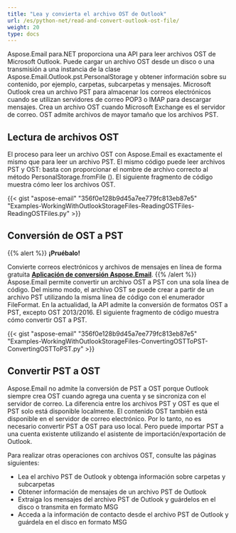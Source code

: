 ```yaml
---
title: "Lea y convierta el archivo OST de Outlook"
url: /es/python-net/read-and-convert-outlook-ost-file/
weight: 20
type: docs
---
```



Aspose.Email para.NET proporciona una API para leer archivos OST de Microsoft Outlook. Puede cargar un archivo OST desde un disco o una transmisión a una instancia de la clase Aspose.Email.Outlook.pst.PersonalStorage y obtener información sobre su contenido, por ejemplo, carpetas, subcarpetas y mensajes. Microsoft Outlook crea un archivo PST para almacenar los correos electrónicos cuando se utilizan servidores de correo POP3 o IMAP para descargar mensajes. Crea un archivo OST cuando Microsoft Exchange es el servidor de correo. OST admite archivos de mayor tamaño que los archivos PST.
## **Lectura de archivos OST**
El proceso para leer un archivo OST con Aspose.Email es exactamente el mismo que para leer un archivo PST. El mismo código puede leer archivos PST y OST: basta con proporcionar el nombre de archivo correcto al método PersonalStorage.fromFile (). El siguiente fragmento de código muestra cómo leer los archivos OST.



{{< gist "aspose-email" "356f0e128b9d45a7ee779fc813eb87e5" "Examples-WorkingWithOutlookStorageFiles-ReadingOSTFiles-ReadingOSTFiles.py" >}}
## **Conversión de OST a PST**
{{% alert %}}
**¡Pruébalo!**

Convierte correos electrónicos y archivos de mensajes en línea de forma gratuita [**Aplicación de conversión Aspose.Email**](https://products.aspose.app/email/es/Conversion).
{{% /alert %}}
Aspose.Email permite convertir un archivo OST a PST con una sola línea de código. Del mismo modo, el archivo OST se puede crear a partir de un archivo PST utilizando la misma línea de código con el enumerador FileFormat. En la actualidad, la API admite la conversión de formatos OST a PST, excepto OST 2013/2016. El siguiente fragmento de código muestra cómo convertir OST a PST.



{{< gist "aspose-email" "356f0e128b9d45a7ee779fc813eb87e5" "Examples-WorkingWithOutlookStorageFiles-ConvertingOSTToPST-ConvertingOSTToPST.py" >}}

## **Convertir PST a OST**

Aspose.Email no admite la conversión de PST a OST porque Outlook siempre crea OST cuando agrega una cuenta y se sincroniza con el servidor de correo. La diferencia entre los archivos PST y OST es que el PST solo está disponible localmente. El contenido OST también está disponible en el servidor de correo electrónico. Por lo tanto, no es necesario convertir PST a OST para uso local. Pero puede importar PST a una cuenta existente utilizando el asistente de importación/exportación de Outlook.

Para realizar otras operaciones con archivos OST, consulte las páginas siguientes:

- Lea el archivo PST de Outlook y obtenga información sobre carpetas y subcarpetas
- Obtener información de mensajes de un archivo PST de Outlook
- Extraiga los mensajes del archivo PST de Outlook y guárdelos en el disco o transmita en formato MSG
- Acceda a la información de contacto desde el archivo PST de Outlook y guárdela en el disco en formato MSG
